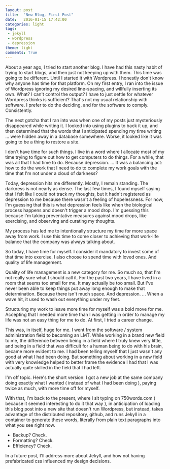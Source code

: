 ```yaml
---
layout: post
title:  "New Blog, First Post"
date:   2016-01-15 17:42:00
categories: light 
tags:
 - jekyll
 - wordpress
 - depression
theme: light
comments: True
---
```


About a year ago, I tried to start another blog. I have had this nasty habit of trying to start blogs, and then just not keeping up with them. This time was going to be different. Until I started it with Wordpress. I honestly don't know why anyone has time for that platform. On my first entry, I ran into the issue of Wordpress ignoring my desired line-spacing, and willfully inserting its own. What? I can't control the output? I have to just settle for whatever Wordpress thinks is sufficient? That's not my usual relationship with software. I prefer to do the deciding, and for the software to comply. Consistently.

The next gotcha that I ran into was when one of my posts just mysteriously disappeared while writing it. I looked into using plugins to back it up, and then determined that the words that I anticipated spending my time writing ... were hidden away in a database somewhere. Worse, it looked like it was going to be a thing to restore a site.

I don't have time for such things. I live in a word where I allocate most of my time trying to figure out how to get computers to do things. For a while, that was all that I had time to do. Because depression. ... It was a balancing act: how to do the work that I need to do to complete my work goals with the time that I'm not under a cloud of darkness?

Today, depression hits me differently. Mostly, I remain standing. The darkness is not nearly as dense. The last few times, I found myself saying that I felt like I could not track my thoughts, but it hadn't registered as depression to me because there wasn't a feeling of hopelessness. For now, I'm guessing that this is what depression feels like when the biological process happens and doesn't trigger a mood drop. I'm guessing this because I'm taking preventative measures against mood drops, like exercising, and observing and curating my thoughts.

My process has led me to intentionally structure my time for more space away from work. I use this time to come closer to achieving that work-life balance that the company was always talking about.

So today, I have time for myself. I consider it mandatory to invest some of that time into exercise. I also choose to spend time with loved ones. And quality of life management.

Quality of life management is a new category for me. So much so, that I'm not really sure what I should call it. For the past two years, I have lived in a room that seems too small for me. It may actually be too small. But I've never been able to keep things put away long enough to make that determination. Because there isn't much space. And depression. ... When a wave hit, it used to wash out everything under my feet.

Structuring my work to leave more time for myself was a bold move for me. Accepting that I needed more time than I was getting in order to manage my life was not an easy thing for me to do. At first, I tried a career change.

This was, in itself, huge for me. I went from the software / system administration field to becoming an LMT. While working in a brand new field to me, the difference between being in a field where I truly knew very little, and being in a field that was difficult for a human being to do with his brain, became more evident to me. I had been telling myself that I just wasn't any good at what I had been doing. But something about working in a new field with very knowledge helped to better frame the evidence I had that I was actually quite skilled in the field that I had left.

I'm off topic. Here's the short version: I got a new job at the same company doing exactly what I wanted ( instead of what I had been doing ), paying twice as much, with more time off for myself.

With that, I'm back to the present, where I sit typing on 750words.com ( because it seemed interesting to do it that way ), in anticipation of loading this blog post into a new site that doesn't run Wordpress, but instead, takes advantage of the distributed repository, github, and runs Jekyll in a container to generate these words, literally from plain text paragraphs into what you see right now.


- Backup? Check.
- Formatting? Check.
- Efficiency? Check.


In a future post, I'll address more about Jekyll, and how not having prefabricated css influenced my design decisions.